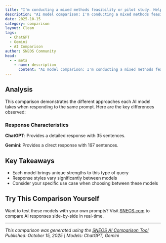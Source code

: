 ```yaml
---
title: "I'm conducting a mixed methods feasibility or pilot study. Help me: 1) Use mixed methods to assess multiple feasibility domains"
description: "AI model comparison: I'm conducting a mixed methods feasibility or pilot study. Help me: 1) Use mixed methods to assess m..."
date: 2025-10-15
category: comparison
layout: Clean
tags:
  - ChatGPT
  - Gemini
  - AI Comparison
author: SNEOS Community
head:
  - - meta
    - name: description
      content: "AI model comparison: I'm conducting a mixed methods feasibility or pilot study. Help me: 1) Use mixed methods to assess multiple feasibility ..."
---
```


<ChatComparison
  title="I'm conducting a mixed methods feasibility or pilot study. Help me: 1) Use mixed methods to assess multiple feasibility domains"
  prompt="I'm conducting a mixed methods feasibility or pilot study. Help me: 1) Use mixed methods to assess multiple feasibility domains"
  :responses='{"ChatGPT": "Conducting a mixed methods feasibility or pilot study involves integrating both qualitative and quantitative research approaches to comprehensively assess the feasibility of an intervention, program, or research design. Here\u2019s how you can utilize mixed methods to assess multiple feasibility domains:\n\n### 1. Defining Feasibility Domains\nFirst, identify the specific feasibility domains to assess. Common domains include:\n\n- **Scientific Feasibility:** Theoretical underpinning and preliminary evidence for the intervention.\n- **Ethical Feasibility:** Ethical considerations, including informed consent and risk assessment.\n- **Implementation Feasibility:** Practical aspects of how the intervention can be delivered in real-world settings.\n- **Resource Feasibility:** Availability of financial, human, and material resources.\n- **Acceptability:** Perspectives of participants and stakeholders regarding the intervention.\n- **Demand:** Interest and willingness of the target population to engage with the intervention.\n- **Adaptation:** Ability to modify the intervention based on feedback and contextual factors.\n\n### 2. Designing the Study\n\n#### Quantitative Component\n- **Surveys:** Use structured questionnaires to assess quantitative measures of feasibility domains (e.g., acceptability, demand, implementation barriers). Include Likert scales to quantify participant responses.\n- **Metrics Collection:** Record data on recruitment rates, retention rates, and compliance with the intervention protocols to quantitatively assess implementation feasibility.\n- **Pilot Outcomes:** Identify preliminary outcomes related to effectiveness to help gauge scientific feasibility.\n\n#### Qualitative Component\n- **Interviews or Focus Groups:** Conduct semi-structured interviews or focus groups with participants, stakeholders, and staff to gather in-depth insights on their experiences, perceptions, and attitudes towards the intervention\u0027s feasibility.\n- **Thematic Analysis:** Analyze qualitative data to identify themes related to acceptability, implementation challenges, and contextual factors influencing feasibility.\n- **Field Notes:** Maintain observations and field notes throughout the study to capture contextual factors that quantitative measures may overlook.\n\n### 3. Data Integration\n- **Triangulation:** Combine quantitative and qualitative findings to provide a richer understanding of each feasibility domain. For instance, if surveys reveal low acceptability scores, qualitative data can provide insights into why participants felt this way.\n- **Mixed Methods Analysis:** Use mixed methods analysis techniques such as side-by-side comparisons, integration matrices, or joint displays to synthesize data and highlight convergent and divergent findings.\n\n### 4. Study Example\n**Intervention:** A new physical activity program for older adults.\n\n**Quantitative Assessment:**\n- **Surveys** (pre- and post-intervention) to measure acceptability and satisfaction using a scale (0-10).\n- **Recruitment/Retention Metrics:** Track how many participants signed up and completed the program.\n  \n**Qualitative Assessment:**\n- **Focus Groups:** Conduct sessions post-intervention to explore participants\u2019 experiences and barriers.\n- **Interviews with implementers:** Gather insights from staff and trainers about logistical challenges.\n\n### 5. Reporting Findings\nWhen reporting your findings, ensure you highlight:\n- **Complementary Insights:** How qualitative data informs or explains quantitative results.\n- **Practical Recommendations:** Based on the feasibility assessment, provide recommendations for future full-scale studies or for the practical implementation of the intervention.\n- **Limitations:** Address limitations of both the qualitative and quantitative components in terms of generalizability and biases.\n\nBy using this mixed methods approach, you will be able to provide a thorough assessment of the multiple feasibility domains relevant to your study, leading to more informed decisions about your intervention or study design.", "Gemini": "This is an excellent application of mixed methods! Feasibility/pilot studies are perfectly suited for a mixed methods approach because you\u0027re exploring complex issues (how well an intervention or study procedure works in a real-world context) that require both numbers and nuanced understanding.\n\nHere\u0027s a breakdown of how to use mixed methods to assess multiple feasibility domains, complete with examples and practical tips:\n\n---\n\n## **Mixed Methods for Assessing Multiple Feasibility Domains**\n\nMixed methods combine quantitative (QUAN) and qualitative (QUAL) approaches. In a feasibility study, this allows you to:\n*   **Quantify** specific metrics (e.g., recruitment rates, adherence).\n*   **Explore** the \u0022why\u0022 behind those numbers (e.g., why participants drop out, what makes an intervention acceptable).\n*   **Triangulate** findings to get a more robust picture of feasibility.\n*   **Develop or refine** the intervention and study procedures based on rich data.\n\n### **I. Key Feasibility Domains and Their Mixed Methods Assessment**\n\nLet\u0027s break down common feasibility domains and how to integrate QUAN and QUAL data for each.\n\n#### **1. Recruitment \u0026 Retention**\n*   **Definition:** Can you recruit the target number of participants within the timeframe? Can you keep them engaged throughout the study?\n*   **Quantitative Data (QUAN):**\n    *   **Metrics:** Recruitment rate (number enrolled / number eligible), screening logs (number approached, eligible, declined), consent rates, dropout rates, completion rates, duration from consent to first intervention, follow-up completion rates.\n    *   **Tools:** Recruitment logs, participant tracking sheets, electronic health record data (if applicable).\n*   **Qualitative Data (QUAL):**\n    *   **Focus:** Reasons for declining participation, barriers to enrollment, motivations for joining, reasons for dropping out, perceived benefits of staying, suggestions for improving recruitment materials/strategies.\n    *   **Tools:**\n        *   **Interviews:** With participants who declined/dropped out (if ethically permissible and feasible), with participants who completed, with recruitment staff.\n        *   **Focus Groups:** With potential participants from the target population (pre-study) to gauge appeal of recruitment methods.\n        *   **Open-ended questions:** On post-study questionnaires (e.g., \u0022What was difficult about participating?\u0022).\n*   **Mixed Methods Integration Example:**\n    *   If your **QUAN** data shows a low recruitment rate (e.g., 20% of eligible participants enrolled), your **QUAL** data (interviews with decliners or recruitment staff) can explain *why* (e.g., \u0022too much time commitment,\u0022 \u0022concerned about privacy,\u0022 \u0022study description was confusing\u0022). This informs how to modify recruitment strategies for the main trial.\n    *   If **QUAN** shows a high dropout rate, **QUAL** data (exit interviews) can identify specific pain points in the intervention or study procedures.\n\n#### **2. Acceptability**\n*   **Definition:** How well is the intervention/study perceived by participants, staff, and other stakeholders? Is it welcome, satisfactory, and appropriate?\n*   **Quantitative Data (QUAN):**\n    *   **Metrics:** Satisfaction scores (e.g., Likert scales on usefulness, enjoyability, perceived burden), adherence rates (e.g., session attendance, homework completion), perceived benefit ratings.\n    *   **Tools:** Standardized satisfaction questionnaires, Likert scales, logs of completed tasks.\n*   **Qualitative Data (QUAL):**\n    *   **Focus:** Participants\u0027 subjective experiences, perceived value, perceived barriers/facilitators to engagement, emotional responses, suggestions for improvement, congruence with personal values or lifestyle.\n    *   **Tools:**\n        *   **Semi-structured interviews:** With participants, intervention facilitators, and relevant stakeholders.\n        *   **Focus groups:** To explore shared experiences and perceptions.\n        *   **Open-ended questions:** On questionnaires (e.g., \u0022What did you like most/least about the intervention?\u0022).\n        *   **Observational notes:** From intervention sessions (e.g., participant engagement, non-verbal cues).\n*   **Mixed Methods Integration Example:**\n    *   **QUAN** data might show moderate satisfaction scores (e.g., average 3.5/5). **QUAL** data (interviews) can uncover that while the intervention was \u0022okay,\u0022 specific components were highly valued, while others were seen as irrelevant or burdensome, allowing for targeted refinement.\n    *   If **QUAN** shows low adherence, **QUAL** can uncover that the schedule was inflexible or materials were culturally insensitive, explaining the lack of acceptability.\n\n#### **3. Practicality / Deliverability**\n*   **Definition:** Can the intervention and study procedures be realistically delivered in the intended setting with available resources?\n*   **Quantitative Data (QUAN):**\n    *   **Metrics:** Time spent per intervention session, resource utilization (e.g., number of staff hours, material costs), staff workload metrics, number of logistical challenges encountered.\n    *   **Tools:** Staff time logs, resource tracking, problem logs.\n*   **Qualitative Data (QUAL):**\n    *   **Focus:** Challenges faced by staff in delivering the intervention, logistical hurdles, required training, resources perceived as lacking, suggestions for streamlining processes, insights into organizational buy-in.\n    *   **Tools:**\n        *   **Interviews:** With intervention facilitators, study coordinators, administrators, and other key staff.\n        *   **Field notes/Reflective journals:** By staff members.\n        *   **Process mapping:** To identify bottlenecks.\n*   **Mixed Methods Integration Example:**\n    *   **QUAN** data shows that staff are consistently exceeding the allocated time for intervention delivery. **QUAL** data (interviews with staff) reveals that the training was insufficient, or the materials were too complex, leading to delays and frustration.\n    *   **QUAL** data might identify unexpected barriers (e.g., difficulty booking rooms, lack of administrative support). **QUAN** can then measure the impact of these barriers on time/cost.\n\n#### **4. Fidelity**\n*   **Definition:** Is the intervention delivered as intended, according to the protocol?\n*   **Quantitative Data (QUAN):**\n    *   **Metrics:** Checklist completion rates (percentage of core components delivered), dosage (number of sessions delivered vs. planned), duration of sessions.\n    *   **Tools:** Fidelity checklists, session logs.\n*   **Qualitative Data (QUAL):**\n    *   **Focus:** Staff perceptions of adhering to the protocol (e.g., \u0022was it easy to follow?\u0022), reasons for deviation, challenges in delivering specific components, perceived need for adaptation, experiences of training and supervision.\n    *   **Tools:**\n        *   **Interviews:** With intervention facilitators and supervisors.\n        *   **Observation:** Direct observation of intervention delivery (structured notes, field notes).\n        *   **Reflective journals:** By facilitators.\n*   **Mixed Methods Integration Example:**\n    *   **QUAN** data shows that 80% of intervention components are delivered. **QUAL** data (interviews and observations) might reveal that the missing 20% are consistently skipped because facilitators perceive them as irrelevant or due to time constraints, leading to protocol refinement.\n    *   **QUAL** data could highlight variations in delivery style or interpretation among facilitators, which could then be quantified (if possible) or addressed in further training.\n\n#### **5. Data Collection Procedures**\n*   **Definition:** Are the proposed outcome measures, questionnaires, and other data collection methods feasible, appropriate, and reliable for the target population and setting?\n*   **Quantitative Data (QUAN):**\n    *   **Metrics:** Completion rates for questionnaires, missing data rates for specific items, time taken to complete measures, ceiling/floor effects, preliminary psychometric properties (if sample allows).\n    *   **Tools:** Data entry logs, database analysis.\n*   **Qualitative Data (QUAL):**\n    *   **Focus:** Participant perceptions of survey burden, clarity of questions, sensitivity of topics, ease of technology use, suggestions for alternative wording or formats.\n    *   **Tools:**\n        *   **Cognitive interviews:** Asking participants to \u0022think aloud\u0022 while completing questionnaires.\n        *   **Semi-structured interviews:** With participants and data collectors.\n        *   **Debriefings:** With staff about challenges in data collection.\n        *   **Open-ended questions:** On feedback forms about data collection process.\n*   **Mixed Methods Integration Example:**\n    *   **QUAN** data reveals high missingness for a specific questionnaire section. **QUAL** data (cognitive interviews) demonstrates that the questions are confusingly worded or too sensitive, prompting revision or removal.\n    *   **QUAL** insights from data collectors reveal that a particular measurement device is unreliable or difficult to use, prompting a search for alternatives, and **QUAN** can track the frequency of device errors.\n\n#### **6. Preliminary Efficacy / Effectiveness (Signal Detection)**\n*   **Definition:** Is there any indication that the intervention *might* have the desired effect? (Crucially, not definitive proof, but a signal to warrant a larger trial).\n*   **Quantitative Data (QUAN):**\n    *   **Metrics:** Descriptive statistics for primary outcome measures (means, standard deviations, confidence intervals), pre-post changes, effect sizes (even if small sample).\n    *   **Tools:** Outcome measures, statistical software.\n*   **Qualitative Data (QUAL):**\n    *   **Focus:** Perceived changes or improvements by participants, changes in behavior or well-being attributed to the intervention, unexpected positive or negative effects, \u0022mechanism of change\u0022 theories from participants\u0027 perspectives.\n    *   **Tools:**\n        *   **Interviews/Focus Groups:** Exploring perceived benefits, shifts in perspective, behavioral changes.\n        *   **Reflective journals:** By participants documenting their journey.\n*   **Mixed Methods Integration Example:**\n    *   **QUAN** data shows a small, but positive, trend in the primary outcome measure. **QUAL** data (participant interviews) provides rich narratives of specific improvements in their daily lives, validating the quantitative trend and providing context for *how* those changes occurred.\n    *   If **QUAN** data shows no clear trend, **QUAL** data might uncover that participants were not fully engaged or that the intervention didn\u0027t address their most pressing needs, helping to explain the lack of effect and guide intervention modification.\n\n### **II. Choosing a Mixed Methods Design for Feasibility**\n\nThe choice of design depends on your primary feasibility questions. Common designs for feasibility include:\n\n1.  **Convergent Parallel Design (Concurrent, Triangulation):**\n    *   **Approach:** QUAN and QUAL data are collected *independently and concurrently* during the feasibility study. The results are then merged and compared during interpretation.\n    *   **Best for:** Comprehensive understanding, triangulation of findings on specific domains (e.g., acceptability, preliminary efficacy).\n    *   **Example:** Simultaneously collect recruitment rates (QUAN) and conduct interviews with potential participants about recruitment barriers (QUAL), then compare and explain.\n\n2.  **Explanatory Sequential Design (QUAN $\\rightarrow$ QUAL):**\n    *   **Approach:** QUAN data is collected and analyzed first. Then, QUAL data is collected to *explain or elaborate on* the initial quantitative findings.\n    *   **Best for:** Explaining unexpected QUAN results or delving deeper into particular trends.\n    *   **Example:** If your QUAN data reveals a low adherence rate, you then conduct QUAL interviews to understand the specific reasons *why* participants did not adhere.\n\n3.  **Exploratory Sequential Design (QUAL $\\rightarrow$ QUAN):**\n    *   **Approach:** QUAL data is collected and analyzed first to explore a phenomenon or generate hypotheses. The findings then inform the development of QUAN measures or procedures for the main study (or even the feasibility study itself if iterative).\n    *   **Best for:** Early-stage intervention development, understanding nuanced experiences before measuring them.\n    *   **Example:** Conduct QUAL focus groups with the target population to understand their needs and preferences for an intervention, then use these insights to design survey questions or intervention components that will be tested quantitatively in the feasibility study.\n\n### **III. Integration Strategies**\n\nThe \u0022mixed\u0022 in mixed methods isn\u0027t just about collecting both types of data; it\u0027s about *integrating* them.\n\n*   **Connecting the Data:**\n    *   **Explaining:** Use qualitative findings to explain puzzling or unexpected quantitative results.\n    *   **Elaborating:** Use qualitative data to add depth and nuance to quantitative findings.\n    *   **Confirming/Contradicting:** See if findings from one type of data confirm or contradict the other, leading to a richer understanding.\n    *   **Developing:** Use qualitative insights to develop new quantitative measures or modify existing ones.\n*   **Joint Displays:** Create tables or matrices that visually represent both quantitative and qualitative data side-by-side for each domain, highlighting areas of convergence, divergence, and complementarity.\n*   **Narrative Integration:** In your discussion, weave together the quantitative and qualitative findings, telling a coherent story of feasibility for each domain. Avoid just presenting them separately.\n\n### **IV. Reporting Feasibility Findings**\n\nWhen reporting, ensure you:\n*   Clearly state your mixed methods design and rationale.\n*   Present quantitative findings for each domain (e.g., \u0022Recruitment rate was 60% (n=18/30)\u0022).\n*   Present qualitative findings for each domain (e.g., \u0022Interviews revealed that time commitment was the primary barrier, as illustrated by Participant 3\u0027s comment: \u0027I just don\u0027t have an hour free twice a week.\u0027\u0022).\n*   Explicitly discuss the integration of the two data types, showing how they inform each other for each domain (e.g., \u0022While the quantitative adherence rate was 75%, qualitative data revealed that participants frequently skipped the mindfulness component, finding it \u0027too abstract\u0027 and \u0027not practical for daily life,\u0027 suggesting a need to re-evaluate this specific element.\u0022).\n*   Conclude with a clear statement about the overall feasibility, identified areas for refinement, and recommendations for a larger trial.\n\n### **V. Tips for Success**\n\n*   **Start with Clear Feasibility Questions:** For each domain, define what you want to know (e.g., \u0022What is the acceptable range for participant burden?\u0022 \u0022What are the key barriers to fidelity?\u0022).\n*   **Pilot Everything:** Pilot your recruitment materials, interview guides, questionnaires, and intervention procedures on a small scale before your main feasibility study.\n*   **Allocate Sufficient Resources:** Mixed methods can be resource-intensive, requiring expertise in both QUAN and QUAL methodologies, and adequate time for data collection and integration.\n*   **Be Flexible:** Feasibility studies are exploratory. Be prepared to adapt your methods or even your intervention based on initial findings.\n*   **Think About the \u0022So What?\u0022:** For every piece of data, consider what it means for the main trial. Does it suggest a need for modification, abandonment, or progression?\n\nBy systematically applying mixed methods to each feasibility domain, you\u0027ll gain a far richer and more actionable understanding of your intervention and study procedures, setting a strong foundation for your larger-scale trial."}' published-date="{DateTime.UtcNow:HH:mm}"
/>

## Analysis

This comparison demonstrates the different approaches each AI model takes when responding to the same prompt. Here are the key differences observed:

### Response Characteristics

**ChatGPT**: Provides a detailed response with 35 sentences. 

**Gemini**: Provides a direct response with 167 sentences. 

## Key Takeaways

- Each model brings unique strengths to this type of query
- Response styles vary significantly between models
- Consider your specific use case when choosing between these models

## Try This Comparison Yourself

Want to test these models with your own prompts? Visit [SNEOS.com](https://sneos.com) to compare AI responses side-by-side in real-time.

---

*This comparison was generated using the [SNEOS AI Comparison Tool](https://sneos.com)*
*Published: October 15, 2025 | Models: ChatGPT, Gemini*
